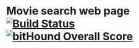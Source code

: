 # Movie search web page [![Build Status](https://travis-ci.org/dawid-drelichowski/movie-info.svg?branch=master)](https://travis-ci.org/dawid-drelichowski/movie-info) [![bitHound Overall Score](https://www.bithound.io/github/dawid-drelichowski/movie-info/badges/score.svg)](https://www.bithound.io/github/dawid-drelichowski/movie-info)

